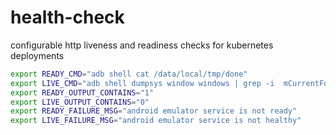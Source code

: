 # health-check

configurable http liveness and readiness checks for kubernetes deployments

```sh
export READY_CMD="adb shell cat /data/local/tmp/done"
export LIVE_CMD="adb shell dumpsys window windows | grep -i  mCurrentFocus | grep -i null | head -1 | wc -l"
export READY_OUTPUT_CONTAINS="1"
export LIVE_OUTPUT_CONTAINS="0"
export READY_FAILURE_MSG="android emulator service is not ready"
export LIVE_FAILURE_MSG="android emulator service is not healthy"
```
